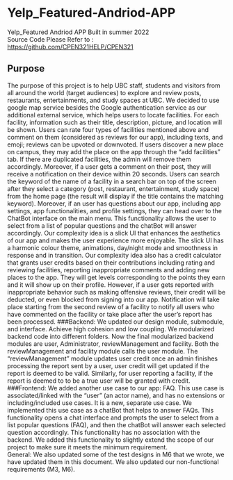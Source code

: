 # Yelp_Featured-Andriod-APP
Yelp_Featured Andriod APP Built in summer 2022 </br>
Source Code Please Refer to : </br>
https://github.com/CPEN321HELP/CPEN321 </br>

## Purpose
The purpose of this project is to help UBC staff, students and visitors from all around the world (target audiences) to explore and review posts, restaurants, entertainments, and study spaces at UBC. We decided to use google map service besides the Google authentication service as our additional external service, which helps users to locate facilities. For each facility, information such as their title, description, picture, and location will be shown. Users can rate four types of facilities mentioned above and comment on them (considered as reviews for our app), including texts, and emoji; reviews can be upvoted or downvoted. If users discover a new place on campus, they may add the place on the app through the “add facilities” tab. If there are duplicated facilities, the admin will remove them accordingly. Moreover, if a user gets a comment on their post, they will receive a notification on their device within 20 seconds. Users can search the keyword of the name of a facility in a search bar on top of the screen after they select a category (post, restaurant, entertainment, study space) from the home page (the result will display if the title contains the matching keyword). Moreover, if an user has questions about our app, including app settings, app functionalities, and profile settings, they can head over to the ChatBot interface on the main menu. This functionality allows the user to select from a list of popular questions and the chatBot will answer accordingly. Our complexity idea is a slick UI that enhances the aesthetics of our app and makes the user experience more enjoyable. The slick UI has a harmonic colour theme, animations, day/night mode and smoothness in response and in transition. Our complexity idea also has a credit calculator that grants user credits based on their contributions including rating and reviewing facilities, reporting inappropriate comments and adding new places to the app. They will get levels corresponding to the points they earn and it will show up on their profile. However, if a user gets reported with inappropriate behavior such as making offensive reviews, their credit will be deducted, or even blocked from signing into our app. Notification will take place starting from the second review of a facility to notify all users who have commented on the facility or take place after the user’s report has been processed. 
###Backend: 
We updated our design module, submodule, and interface. Achieve high cohesion and low coupling. We modularized backend code into different folders.
Now the final modularized backend modules are user, Administrator, reviewManagement and facility.  Both the reviewManagement and facility module calls the user module. The “reviewManagement” module updates user credit once an admin finishes processing the report sent by a user, user credit will get updated if the report is deemed to be valid.  Similarly, for user reporting a facility, if the report is deemed to to be a true user will be granted with credit.  
###Frontend:
We added another use case to our app: FAQ. This use case is associated/linked with the “user” (an actor name), and has no extensions or including/included use cases. It is a new, separate use case. We implemented this use case as a chatBot that helps to answer FAQs. This functionality opens a chat interface and prompts the user to select from a list popular questions (FAQ), and then the chatBot will answer each selected question accordingly. This functionality has no association with the backend. We added this functionality to slightly extend the scope of our project to make sure it meets the minimum requirement.  
General:
We also updated some of the test designs in M6 that we wrote, we have updated them in this document. We also updated our non-functional requirements (M3, M6). 

